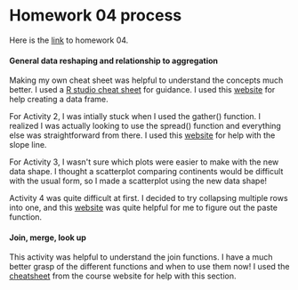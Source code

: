 Homework 04 process
================

Here is the [link](https://github.com/cheungamanda/STAT545-hw-cheung-amanda/blob/master/hw04/hw04_tidy-data-joins.md) to homework 04.

#### General data reshaping and relationship to aggregation

Making my own cheat sheet was helpful to understand the concepts much better. I used a [R studio cheat sheet](https://www.rstudio.com/wp-content/uploads/2015/02/data-wrangling-cheatsheet.pdf) for guidance. I used this [website](http://www.dummies.com/programming/r/how-to-create-a-data-frame-from-scratch-in-r/) for help creating a data frame.

For Activity 2, I was intially stuck when I used the gather() function. I realized I was actually looking to use the spread() function and everything else was straightforward from there. I used this [website](http://ggplot2.tidyverse.org/reference/geom_abline.html) for help with the slope line.

For Activity 3, I wasn't sure which plots were easier to make with the new data shape. I thought a scatterplot comparing continents would be difficult with the usual form, so I made a scatterplot using the new data shape!

Activity 4 was quite difficult at first. I decided to try collapsing multiple rows into one, and this [website](http://www.markhneedham.com/blog/2015/06/27/r-dplyr-squashing-multiple-rows-per-group-into-one/) was quite helpful for me to figure out the paste function.

#### Join, merge, look up

This activity was helpful to understand the join functions. I have a much better grasp of the different functions and when to use them now! I used the [cheatsheet](http://stat545.com/bit001_dplyr-cheatsheet.html#semi_joinsuperheroes-publishers) from the course website for help with this section.
